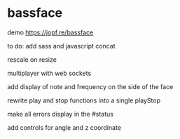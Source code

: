 # bassface
demo https://jopf.re/bassface

to do:
add sass and javascript concat

rescale on resize

multiplayer with web sockets

add display of note and frequency on the side of the face

rewrite play and stop functions into a single playStop

make all errors display in the #status

add controls for angle and z coordinate
